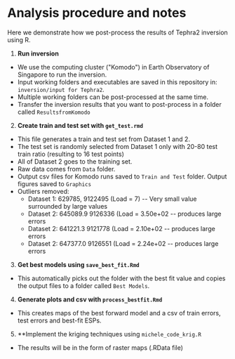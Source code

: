 # Analysis procedure and notes

Here we demonstrate how we post-process the results of Tephra2 inversion using R.

1.  **Run inversion**
* We use the computing cluster ("Komodo") in Earth Observatory of Singapore to run the inversion.
* Input working folders and executables are saved in this repository in: `inversion/input for Tephra2`.
* Multiple working folders can be post-processed at the same time.
* Transfer the inversion results that you want to post-process in a folder called `ResultsfromKomodo`

2.  **Create train and test set with `get_test.rmd`**
* This file generates a train and test set from Dataset 1 and 2.
* The test set is randomly selected from Dataset 1 only with 20-80 test train ratio (resulting to 16 test points)
* All of Dataset 2 goes to the training set.
* Raw data comes from `Data` folder.
* Output csv files for Komodo runs saved to `Train and Test` folder. Output figures saved to `Graphics`
* Outliers removed:
    * Dataset 1: 629785, 9122495     (Load = 7) -- Very small value surrounded by large values
    * Dataset 2: 645089.9	9126336	  (Load =  3.50e+02	 -- produces large errors
    * Dataset 2: 641221.3	9121778	  (Load =  2.10e+02	 -- produces large errors
    * Dataset 2: 647377.0	9126551	  (Load =   2.24e+02 -- produces large errors

3.  **Get best models using `save_best_fit.Rmd`**
* This automatically picks out the folder with the best fit value and copies the output files to a folder called `Best Models`.

4. **Generate plots and csv with `process_bestfit.Rmd`**
* This creates maps of the best forward model and a csv of train errors, test errors and best-fit ESPs.

5. **Implement the kriging techniques using `michele_code_krig.R`
* The results will be in the form of raster maps (.RData file)
